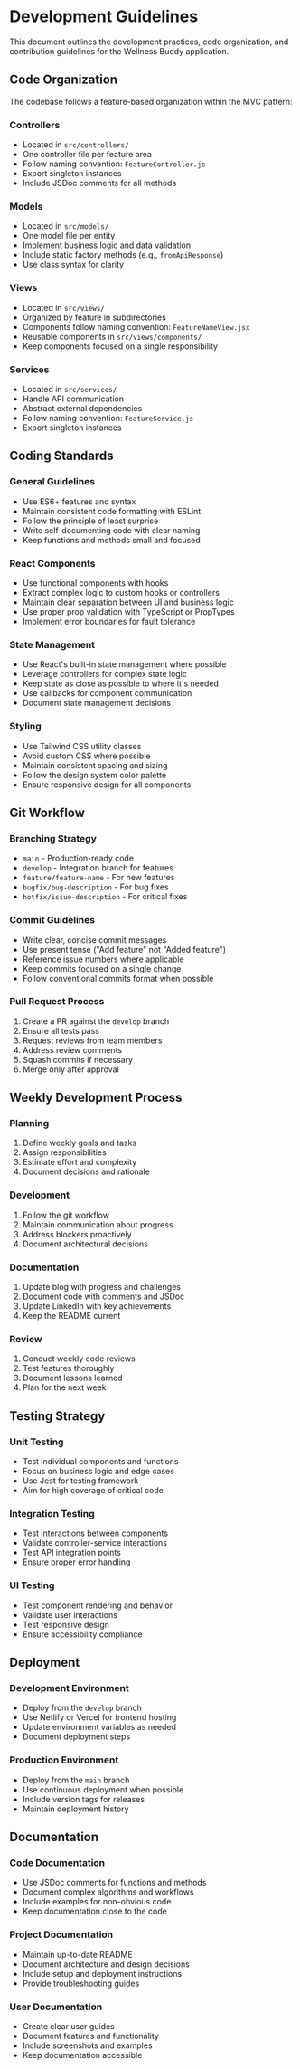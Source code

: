 # Development Guidelines

This document outlines the development practices, code organization, and contribution guidelines for the Wellness Buddy application.

## Code Organization

The codebase follows a feature-based organization within the MVC pattern:

### Controllers

- Located in `src/controllers/`
- One controller file per feature area
- Follow naming convention: `FeatureController.js`
- Export singleton instances
- Include JSDoc comments for all methods

### Models

- Located in `src/models/`
- One model file per entity
- Implement business logic and data validation
- Include static factory methods (e.g., `fromApiResponse`)
- Use class syntax for clarity

### Views

- Located in `src/views/`
- Organized by feature in subdirectories
- Components follow naming convention: `FeatureNameView.jsx`
- Reusable components in `src/views/components/`
- Keep components focused on a single responsibility

### Services

- Located in `src/services/`
- Handle API communication
- Abstract external dependencies
- Follow naming convention: `FeatureService.js`
- Export singleton instances

## Coding Standards

### General Guidelines

- Use ES6+ features and syntax
- Maintain consistent code formatting with ESLint
- Follow the principle of least surprise
- Write self-documenting code with clear naming
- Keep functions and methods small and focused

### React Components

- Use functional components with hooks
- Extract complex logic to custom hooks or controllers
- Maintain clear separation between UI and business logic
- Use proper prop validation with TypeScript or PropTypes
- Implement error boundaries for fault tolerance

### State Management

- Use React's built-in state management where possible
- Leverage controllers for complex state logic
- Keep state as close as possible to where it's needed
- Use callbacks for component communication
- Document state management decisions

### Styling

- Use Tailwind CSS utility classes
- Avoid custom CSS where possible
- Maintain consistent spacing and sizing
- Follow the design system color palette
- Ensure responsive design for all components

## Git Workflow

### Branching Strategy

- `main` - Production-ready code
- `develop` - Integration branch for features
- `feature/feature-name` - For new features
- `bugfix/bug-description` - For bug fixes
- `hotfix/issue-description` - For critical fixes

### Commit Guidelines

- Write clear, concise commit messages
- Use present tense ("Add feature" not "Added feature")
- Reference issue numbers where applicable
- Keep commits focused on a single change
- Follow conventional commits format when possible

### Pull Request Process

1. Create a PR against the `develop` branch
2. Ensure all tests pass
3. Request reviews from team members
4. Address review comments
5. Squash commits if necessary
6. Merge only after approval

## Weekly Development Process

### Planning

1. Define weekly goals and tasks
2. Assign responsibilities
3. Estimate effort and complexity
4. Document decisions and rationale

### Development

1. Follow the git workflow
2. Maintain communication about progress
3. Address blockers proactively
4. Document architectural decisions

### Documentation

1. Update blog with progress and challenges
2. Document code with comments and JSDoc
3. Update LinkedIn with key achievements
4. Keep the README current

### Review

1. Conduct weekly code reviews
2. Test features thoroughly
3. Document lessons learned
4. Plan for the next week

## Testing Strategy

### Unit Testing

- Test individual components and functions
- Focus on business logic and edge cases
- Use Jest for testing framework
- Aim for high coverage of critical code

### Integration Testing

- Test interactions between components
- Validate controller-service interactions
- Test API integration points
- Ensure proper error handling

### UI Testing

- Test component rendering and behavior
- Validate user interactions
- Test responsive design
- Ensure accessibility compliance

## Deployment

### Development Environment

- Deploy from the `develop` branch
- Use Netlify or Vercel for frontend hosting
- Update environment variables as needed
- Document deployment steps

### Production Environment

- Deploy from the `main` branch
- Use continuous deployment when possible
- Include version tags for releases
- Maintain deployment history

## Documentation

### Code Documentation

- Use JSDoc comments for functions and methods
- Document complex algorithms and workflows
- Include examples for non-obvious code
- Keep documentation close to the code

### Project Documentation

- Maintain up-to-date README
- Document architecture and design decisions
- Include setup and deployment instructions
- Provide troubleshooting guides

### User Documentation

- Create clear user guides
- Document features and functionality
- Include screenshots and examples
- Keep documentation accessible